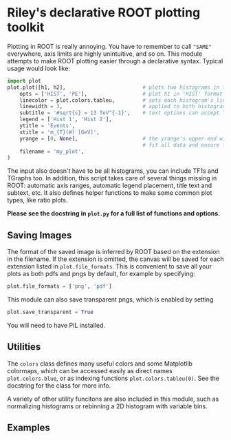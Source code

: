 # Riley's declarative ROOT plotting toolkit

Plotting in ROOT is really annoying. You have to remember to call `"SAME"` everywhere,
axis limits are highly unintuitive, and so on. This module attempts to make ROOT
plotting easier through a declarative syntax. Typical usage would look like:

```py
import plot
plot.plot([h1, h2],                         # plots two histograms in the same canvas
    opts = ['HIST', 'PE'],                  # plot h1 in 'HIST' format and h2 in 'PE' format
    linecolor = plot.colors.tableu,         # sets each histogram's line color using a MPL colormap
    linewidth = 3,                          # applied to both histograms
    subtitle = '#sqrt{s} = 13 TeV^{-1}',    # text options can accept TLatex formatters
    legend = ['Hist 1', 'Hist 2'],
    ytitle = 'Events',
    xtitle = 'm_{T}(W) [GeV]',
    yrange = [0, None],                     # the yrange's upper end will be automatically adjusted to 
                                            # fit all data and ensure the title doesn't overlap the plot
    filename = 'my_plot',
)
```

The input also doesn't have to be all histograms, you can include TF1s and TGraphs too.
In addition, this script takes care of several things missing in ROOT: automatic axis
ranges, automatic legend placement, title text and subtext, etc. It also defines helper
functions to make some common plot types, like ratio plots.

**Please see the docstring in `plot.py` for a full list of functions and options.**

## Saving Images

The format of the saved image is inferred by ROOT based on the extension in the filename.
If the extension is omitted, the canvas will be saved for each extension listed in
`plot.file_formats`. This is convenient to save all your plots as both pdfs and pngs by default, 
for example by specifying:
```py
plot.file_formats = ['png', 'pdf']
```
This module can also save transparent pngs, which is enabled by setting
```py
plot.save_transparent = True
```
You will need to have PIL installed.


## Utilities

The `colors` class defines many useful colors and some Matplotlib colormaps, which can be
accessed easily as direct names `plot.colors.blue`, or as indexing functions `plot.colors.tableu(0)`. See the docstring for the class for more info.

A variety of other utility funcitons are also included in this module, such as normalizing histograms
or rebinning a 2D histogram with variable bins.

## Examples
